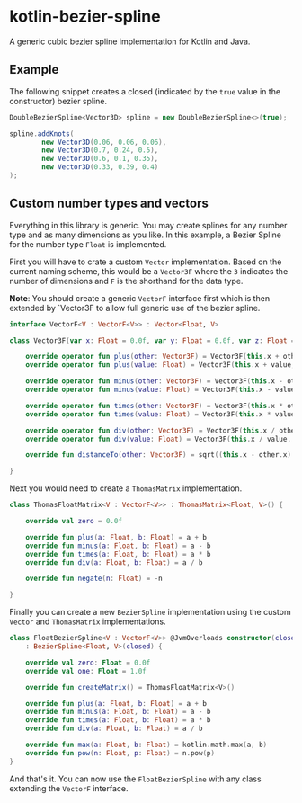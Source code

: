 kotlin-bezier-spline
====================

A generic cubic bezier spline implementation for Kotlin and Java.

Example
-------

The following snippet creates a closed (indicated by the `true` value in the constructor) bezier spline.

```java
DoubleBezierSpline<Vector3D> spline = new DoubleBezierSpline<>(true);

spline.addKnots(
        new Vector3D(0.06, 0.06, 0.06),
        new Vector3D(0.7, 0.24, 0.5),
        new Vector3D(0.6, 0.1, 0.35),
        new Vector3D(0.33, 0.39, 0.4)
);
```

Custom number types and vectors
-------------------------------

Everything in this library is generic. You may create splines for any number type and as many dimensions as you like.
In this example, a Bezier Spline for the number type `Float` is implemented.

First you will have to crate a custom `Vector` implementation. Based on the current naming scheme, this would be a
`Vector3F` where the `3` indicates the number of dimensions and `F` is the shorthand for the data type.

**Note**: You should create a generic `VectorF` interface first which is then extended by `Vector3F to allow full
generic use of the bezier spline.

```kotlin
interface VectorF<V : VectorF<V>> : Vector<Float, V>

class Vector3F(var x: Float = 0.0f, var y: Float = 0.0f, var z: Float = 0.0f) : VectorF<Vector3F> {

    override operator fun plus(other: Vector3F) = Vector3F(this.x + other.x, this.y + other.y, this.z + other.z)
    override operator fun plus(value: Float) = Vector3F(this.x + value, this.y + value, this.z + value)

    override operator fun minus(other: Vector3F) = Vector3F(this.x - other.x, this.y - other.y, this.z - other.z)
    override operator fun minus(value: Float) = Vector3F(this.x - value, this.y - value, this.z - value)

    override operator fun times(other: Vector3F) = Vector3F(this.x * other.x, this.y * other.y, this.z * other.z)
    override operator fun times(value: Float) = Vector3F(this.x * value, this.y * value, this.z * value)

    override operator fun div(other: Vector3F) = Vector3F(this.x / other.x, this.y / other.y, this.z / other.z)
    override operator fun div(value: Float) = Vector3F(this.x / value, this.y / value, this.z / value)

    override fun distanceTo(other: Vector3F) = sqrt((this.x - other.x).pow(2) + (this.y - other.y).pow(2) + (this.z - other.z).pow(2))

}
```

Next you would need to create a `ThomasMatrix` implementation.

```kotlin
class ThomasFloatMatrix<V : VectorF<V>> : ThomasMatrix<Float, V>() {

    override val zero = 0.0f

    override fun plus(a: Float, b: Float) = a + b
    override fun minus(a: Float, b: Float) = a - b
    override fun times(a: Float, b: Float) = a * b
    override fun div(a: Float, b: Float) = a / b

    override fun negate(n: Float) = -n

}
```

Finally you can create a new `BezierSpline` implementation using the custom `Vector` and `ThomasMatrix` implementations.

```kotlin
class FloatBezierSpline<V : VectorF<V>> @JvmOverloads constructor(closed: Boolean = false, override val minWeight: VectorF = 1.0f)
    : BezierSpline<Float, V>(closed) {

    override val zero: Float = 0.0f
    override val one: Float = 1.0f

    override fun createMatrix() = ThomasFloatMatrix<V>()

    override fun plus(a: Float, b: Float) = a + b
    override fun minus(a: Float, b: Float) = a - b
    override fun times(a: Float, b: Float) = a * b
    override fun div(a: Float, b: Float) = a / b

    override fun max(a: Float, b: Float) = kotlin.math.max(a, b)
    override fun pow(n: Float, p: Float) = n.pow(p)
}
```

And that's it. You can now use the `FloatBezierSpline` with any class extending the `VectorF` interface.